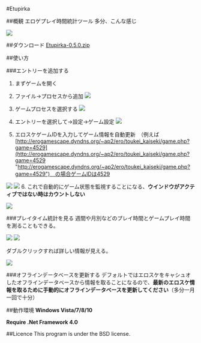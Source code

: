 #Etupirka

##概観
エロゲプレイ時間統計ツール
多分、こんな感じ

![](http://i.imgur.com/upkcS2e.png)

##ダウンロード
[Etupirka-0.5.0.zip](http://etupirka.halcyons.org/download/Etupirka-0.5.0.zip "Etupirka-0.5.0.zip")

##使い方

###エントリーを追加する
1. まずゲームを開く
2. ファイル->プロセスから追加
![](http://i.imgur.com/sSZoDEm.png)

3. ゲームプロセスを選択する
![](http://i.imgur.com/LCg9JbT.png)
4. エントリーを選択して->設定->ゲーム設定
![](http://i.imgur.com/lWmqFa0.png)
5. エロスケゲームIDを入力してゲーム情報を自動更新　（例えば [http://erogamescape.dyndns.org/~ap2/ero/toukei_kaiseki/game.php?game=4529](http://erogamescape.dyndns.org/~ap2/ero/toukei_kaiseki/game.php?game=4529 "http://erogamescape.dyndns.org/~ap2/ero/toukei_kaiseki/game.php?game=4529")　の場合ゲームIDは4529


![](http://i.imgur.com/EgwoVnz.png) ![](http://i.imgur.com/uz8PaPR.png)
6. これで自動的にゲーム状態を監視することになる、**ウインドウがアクティブではない時はカウントしない**


![](http://i.imgur.com/8UQCxx9.png)

###プレイタイム統計を見る
週間や月別などのプレイ時間とゲームプレイ時間を測ることもできる。


![](http://i.imgur.com/XqKcN4n.png) ![](http://i.imgur.com/1A5EK0D.png)


ダブルクリックすれば詳しい情報が見える。


![](http://i.imgur.com/GQlg57S.png)


###オフラインデータベースを更新する
デフォルトではエロスケをキャシュオしたオフラインデータベースから情報を取ることになるので、**最新のエロスケ情報を取るために手動的にオフラインデータベースを更新してください**（多分一月一回で十分）




##動作環境
**Windows Vista/7/8/10**

**Require .Net Framework 4.0**

##Licence
This program is under the BSD license.